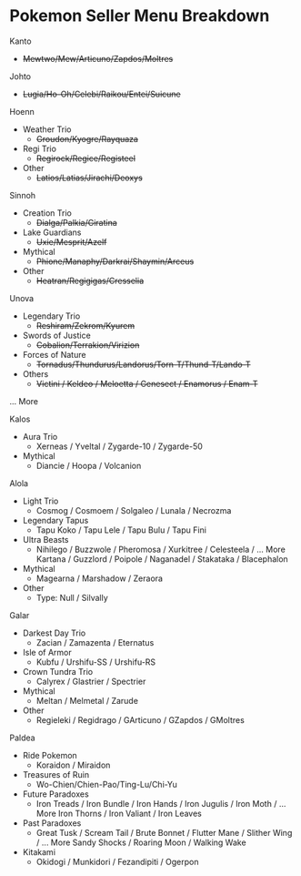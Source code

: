 # Pokemon Seller Menu Breakdown


Kanto
  - ~~Mewtwo/Mew/Articuno/Zapdos/Moltres~~

Johto
  - ~~Lugia/Ho-Oh/Celebi/Raikou/Entei/Suicune~~

Hoenn
  - Weather Trio
    - ~~Groudon/Kyogre/Rayquaza~~
  - Regi Trio
    - ~~Regirock/Regice/Registeel~~
  - Other
    - ~~Latios/Latias/Jirachi/Deoxys~~

Sinnoh
  - Creation Trio
    - ~~Dialga/Palkia/Giratina~~
  - Lake Guardians
    - ~~Uxie/Mesprit/Azelf~~
  - Mythical
    - ~~Phione/Manaphy/Darkrai/Shaymin/Arceus~~
  - Other
    - ~~Heatran/Regigigas/Cresselia~~

Unova
  - Legendary Trio
    - ~~Reshiram/Zekrom/Kyurem~~
  - Swords of Justice
    - ~~Cobalion/Terrakion/Virizion~~
  - Forces of Nature
    - ~~Tornadus/Thundurus/Landorus/Torn-T/Thund-T/Lando-T~~
  - Others
    - ~~Victini / Keldeo / Meloetta / Genesect / Enamorus / Enam-T~~

... More

Kalos
  - Aura Trio
    - Xerneas / Yveltal / Zygarde-10 / Zygarde-50
  - Mythical
    - Diancie / Hoopa / Volcanion

Alola
  - Light Trio
    - Cosmog / Cosmoem / Solgaleo / Lunala / Necrozma
  - Legendary Tapus
    - Tapu Koko / Tapu Lele / Tapu Bulu / Tapu Fini
  - Ultra Beasts
    - Nihilego / Buzzwole / Pheromosa / Xurkitree / Celesteela / ... More
      Kartana / Guzzlord / Poipole / Naganadel / Stakataka / Blacephalon
  - Mythical
    - Magearna / Marshadow / Zeraora
  - Other
    - Type: Null / Silvally

Galar
  - Darkest Day Trio
    - Zacian / Zamazenta / Eternatus
  - Isle of Armor
    - Kubfu / Urshifu-SS / Urshifu-RS
  - Crown Tundra Trio
    - Calyrex / Glastrier / Spectrier
  - Mythical
    - Meltan / Melmetal / Zarude
  - Other
    - Regieleki / Regidrago / GArticuno / GZapdos / GMoltres

Paldea
  - Ride Pokemon
    - Koraidon / Miraidon
  - Treasures of Ruin
    - Wo-Chien/Chien-Pao/Ting-Lu/Chi-Yu
  - Future Paradoxes
    - Iron Treads / Iron Bundle / Iron Hands / Iron Jugulis / Iron Moth / ... More
      Iron Thorns / Iron Valiant / Iron Leaves
  - Past Paradoxes
    - Great Tusk / Scream Tail / Brute Bonnet / Flutter Mane / Slither Wing / ... More
      Sandy Shocks / Roaring Moon / Walking Wake
  - Kitakami 
    - Okidogi / Munkidori / Fezandipiti / Ogerpon
